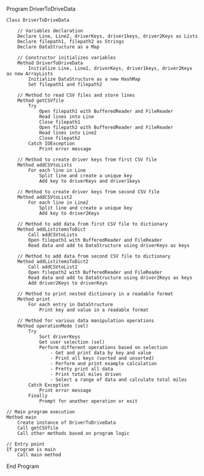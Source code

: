 Program DriverToDriveData

    Class DriverToDriveData

        // Variables declaration
        Declare Line, Line2, driverKeys, driver1keys, driver2Keys as Lists
        Declare filepath1, filepath2 as Strings
        Declare DataStructure as a Map

        // Constructor initializes variables
        Method DriverToDriveData
            Initialize Line, Line2, driverKeys, driver1keys, driver2Keys as new ArrayLists
            Initialize DataStructure as a new HashMap
            Set filepath1 and filepath2

        // Method to read CSV files and store lines
        Method getCSVfile
            Try
                Open filepath1 with BufferedReader and FileReader
                Read lines into Line
                Close filepath1
                Open filepath2 with BufferedReader and FileReader
                Read lines into Line2
                Close filepath2
            Catch IOException
                Print error message

        // Method to create driver keys from first CSV file
        Method addCSVtoLists
            For each line in Line
                Split line and create a unique key
                Add key to driverKeys and driver1keys

        // Method to create driver keys from second CSV file
        Method addCSVtoList2
            For each line in Line2
                Split line and create a unique key
                Add key to driver2Keys

        // Method to add data from first CSV file to dictionary
        Method addListitemsToDict
            Call addCSVtoLists
            Open filepath1 with BufferedReader and FileReader
            Read data and add to DataStructure using driverKeys as keys

        // Method to add data from second CSV file to dictionary
        Method addListitemsToDict2
            Call addCSVtoList2
            Open filepath2 with BufferedReader and FileReader
            Read data and add to DataStructure using driver2Keys as keys
            Add driver2Keys to driverKeys

        // Method to print nested dictionary in a readable format
        Method print
            For each entry in DataStructure
                Print key and value in a readable format

        // Method for various data manipulation operations
        Method operationMode (sel)
            Try
                Sort driverKeys
                Get user selection (sel)
                Perform different operations based on selection
                    - Get and print data by key and value
                    - Print all keys (sorted and unsorted)
                    - Perform and print example calculation
                    - Pretty print all data
                    - Print total miles driven
                    - Select a range of data and calculate total miles
            Catch Exception
                Print error message
            Finally
                Prompt for another operation or exit

    // Main program execution
    Method main
        Create instance of DriverToDriveData
        Call getCSVfile
        Call other methods based on program logic

    // Entry point
    If program is main
        Call main method

End Program